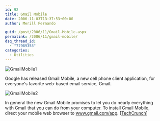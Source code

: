 ```yaml
---
id: 92
title: Gmail Mobile
date: 2006-11-03T13:37:53+00:00
author: Merill Fernando

guid: /post/2006/11/Gmail-Mobile.aspx
permalink: /2006/11/gmail-mobile/
dsq_thread_id:
  - "77989358"
categories:
  - Utilities
---
```

<p><img alt="GmailMobile1" src="http://www.merill.net/wp-content/uploads/binary/GmailMobile1.png" border="0" /></p>
<p>Google has released Gmail Mobile, a new cell phone client application, for everyone's favorite web-based email service, Gmail.</p>
<p><img alt="GmailMobile2" src="http://www.merill.net/wp-content/uploads/binary/GmailMobile2.png" border="0" /></p>
<p>In general the new Gmail Mobile promises to let you do nearly everything with Gmail that you can do from your computer. To install Gmail Mobile, direct your mobile web browser to <a href="http://www.gmail.com/app" target="_blank">www.gmail.com/app</a>. [<a href="http://www.techcrunch.com/2006/11/02/gmail-for-mobile-launches-today/">TechCrunch</a>]</p>